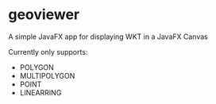 # geoviewer
A simple JavaFX app for displaying WKT in a JavaFX Canvas

Currently only supports:
- POLYGON
- MULTIPOLYGON
- POINT
- LINEARRING


